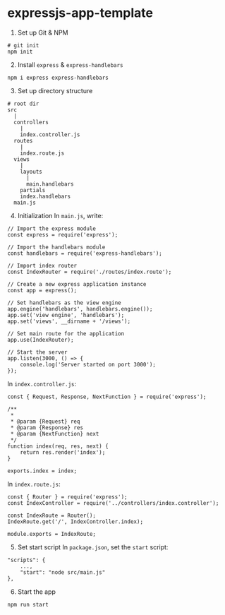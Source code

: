 # expressjs-app-template
1. Set up Git & NPM
```
# git init
npm init
```
2. Install `express` & `express-handlebars`
```
npm i express express-handlebars
```
3. Set up directory structure
```
# root dir
src
  |
  controllers
    |
    index.controller.js
  routes
    |
    index.route.js
  views
    |
    layouts
      |
      main.handlebars
    partials
    index.handlebars
  main.js
```
4. Initialization
In `main.js`, write:
```
// Import the express module
const express = require('express');

// Import the handlebars module
const handlebars = require('express-handlebars');

// Import index router
const IndexRouter = require('./routes/index.route');

// Create a new express application instance
const app = express();

// Set handlebars as the view engine
app.engine('handlebars', handlebars.engine());
app.set('view engine', 'handlebars');
app.set('views', __dirname + '/views');

// Set main route for the application
app.use(IndexRouter);

// Start the server
app.listen(3000, () => {
    console.log('Server started on port 3000');
});
```
In `index.controller.js`:
```
const { Request, Response, NextFunction } = require('express');

/**
 * 
 * @param {Request} req 
 * @param {Response} res 
 * @param {NextFunction} next 
 */
function index(req, res, next) {
    return res.render('index');
}

exports.index = index;
```
In `index.route.js`:
```
const { Router } = require('express');
const IndexController = require('../controllers/index.controller');

const IndexRoute = Router();
IndexRoute.get('/', IndexController.index);

module.exports = IndexRoute;
```
5. Set start script
In `package.json`, set the `start` script:
```
"scripts": {
    ...,
    "start": "node src/main.js"
},
```
6. Start the app
```
npm run start
```